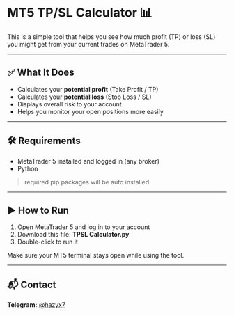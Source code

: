 # MT5 TP/SL Calculator 📊

This is a simple tool that helps you see how much profit (TP) or loss (SL) you might get from your current trades on MetaTrader 5.


---

## ✅ What It Does

- Calculates your **potential profit** (Take Profit / TP)
- Calculates your **potential loss** (Stop Loss / SL)
- Displays overall risk to your account
- Helps you monitor your open positions more easily

---

## 🛠 Requirements

- MetaTrader 5 installed and logged in (any broker)
- Python
> required pip packages will be auto installed

---

## ▶️ How to Run

1. Open MetaTrader 5 and log in to your account  
2. Download this file: **TPSL Calculator.py**  
3. Double-click to run it

Make sure your MT5 terminal stays open while using the tool.


---

## 📬 Contact
**Telegram:** [@hazyx7](https://t.me/hazyx7)
